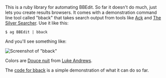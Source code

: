 This is a ruby library for automating BBEdit. So far it doesn't do much, just lets you create results browsers. It comes with a demonstration command line tool called "bback" that takes search output from tools like [Ack](<http://beyondgrep.com>) and [The Silver Searcher](https://github.com/ggreer/the_silver_searcher). Use it like this:

    $ ag BBEdit | bback

And you'll see something like:

![Screenshot of "bback"](https://raw.github.com/matasar/bbedit_tools/master/img/bback_screen.png)

Colors are [Douce nuit](http://attaboy.tumblr.com/post/75614496/i-never-thought-about-sharing-my-colours-for) from [Luke Andrews](http://attaboy.ca).

The [code for bback](https://github.com/matasar/bbedit_tools/blob/master/bin/bback) is a simple demonstration of what it can do so far.